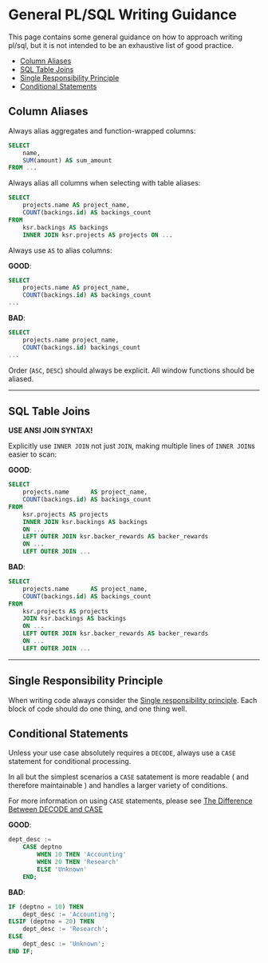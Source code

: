 # General PL/SQL Writing Guidance

This page contains some general guidance on how to approach writing pl/sql, but it is not intended to be an exhaustive list of good practice.


* [Column Aliases](#column-aliases)
* [SQL Table Joins](#table-joins)
* [Single Responsibility Principle](#single-responsibility-principle)
* [Conditional Statements](#conditional-statements)


## Column Aliases

Always alias aggregates and function-wrapped columns:

```sql
SELECT
    name,
    SUM(amount) AS sum_amount
FROM ...
```

Always alias all columns when selecting with table aliases:

```sql
SELECT
    projects.name AS project_name,
    COUNT(backings.id) AS backings_count
FROM 
    ksr.backings AS backings
    INNER JOIN ksr.projects AS projects ON ...
```

Always use `AS` to alias columns:

__GOOD__:

```sql
SELECT
    projects.name AS project_name,
    COUNT(backings.id) AS backings_count
...
```

__BAD__:

```sql
SELECT
    projects.name project_name,
    COUNT(backings.id) backings_count
...
```

Order (`ASC`, `DESC`) should always be explicit. All window functions should be aliased.

---

## SQL Table Joins

__USE ANSI JOIN SYNTAX!__

Explicitly use `INNER JOIN` not just `JOIN`, making multiple lines of `INNER JOIN`s easier to scan:

__GOOD__:

```sql
SELECT
    projects.name      AS project_name,
    COUNT(backings.id) AS backings_count
FROM 
    ksr.projects AS projects
    INNER JOIN ksr.backings AS backings
    ON ...
    LEFT OUTER JOIN ksr.backer_rewards AS backer_rewards 
    ON ...
    LEFT OUTER JOIN ...
```

__BAD__:

```sql
SELECT
    projects.name      AS project_name,
    COUNT(backings.id) AS backings_count
FROM 
    ksr.projects AS projects
    JOIN ksr.backings AS backings 
    ON ...
    LEFT OUTER JOIN ksr.backer_rewards AS backer_rewards
    ON ...
    LEFT OUTER JOIN ...
```

---

## Single Responsibility Principle

When writing code always consider the [Single responsibility principle](https://en.wikipedia.org/wiki/Single_responsibility_principle). Each block of code should do one thing, and one thing well.


## Conditional Statements

Unless your use case absolutely requires a `DECODE`, always use a `CASE` statement for conditional processing. 

In all but the simplest scenarios a `CASE` satatement is more readable ( and therefore maintainable ) and handles a larger variety of conditions.

For more information on using `CASE` statements, please see [The Difference Between DECODE and CASE](https://www.oratable.com/decode-case-differences/)

__GOOD__:

```sql
dept_desc := 
    CASE deptno
        WHEN 10 THEN 'Accounting'
        WHEN 20 THEN 'Research'
        ELSE 'Unknown'
    END;
```

__BAD__:

```sql
IF (deptno = 10) THEN
    dept_desc := 'Accounting';
ELSIF (deptno = 20) THEN
    dept_desc := 'Research';
ELSE
    dept_desc := 'Unknown';
END IF;
```

